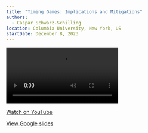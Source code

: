 ```yaml
---
title: "Timing Games: Implications and Mitigations"
authors:
  - Caspar Schwarz-Schilling
location: Columbia University, New York, US
startDate: December 8, 2023
---
```


<video src="https://youtu.be/VdLgPr-i3T4?si=S9z_8gwPlsWLc54f"></video>

[Watch on YouTube](https://youtu.be/VdLgPr-i3T4?si=S9z_8gwPlsWLc54f)

[View Google slides](https://docs.google.com/presentation/d/1u2dtKVDMWGd-s6l5P0kuKzKJ1apf3SvY3FY0xEQjNIM/edit?usp=sharing)
